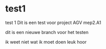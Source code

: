 # test1
test 1
Dit is een test voor project AGV mep2.A1


dit is een nieuwe branch voor het testen

ik weet niet wat ik moet doen 
leuk hoor
